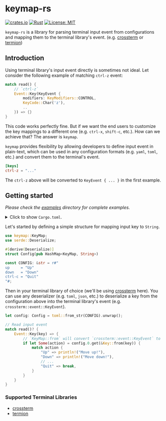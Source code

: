 # keymap-rs

[![crates.io](https://img.shields.io/crates/v/keymap.svg)](https://crates.io/crates/keymap)
[![Rust](https://github.com/rezigned/keymap-rs/actions/workflows/ci.yml/badge.svg)](https://github.com/rezigned/keymap-rs/actions/workflows/ci.yml)
[![License: MIT](https://img.shields.io/badge/License-MIT-brightgreen.svg)](https://opensource.org/licenses/MIT)

`keymap-rs` is a library for parsing terminal input event from configurations and mapping them to the terminal library's event. (e.g. [crossterm](https://github.com/crossterm-rs/crossterm) or [termion](https://gitlab.redox-os.org/redox-os/termion))

## Introduction

Using terminal library's input event directly is sometimes not ideal. Let consider the following example of matching `ctrl-z` event:

```rust
match read() {
    // `ctrl-z`
    Event::Key(KeyEvent {
        modifiers: KeyModifiers::CONTROL,
        KeyCode::Char('z'),
        ..
    }) => {}
}
```

This code works perfectly fine. But if we want the end users to customize the key mappings to a different one (e.g. `ctrl-x`, `shift-c`, etc.). How can we achieve that? The answer is `keymap`.

`keymap` provides flexibility by allowing developers to define input event in plain-text, which can be used in any configuration formats (e.g. `yaml`, `toml`, etc.) and convert them to the terminal's event.

```toml
[keys]
ctrl-z = "..."
```

The `ctrl-z` above will be converted to `KeyEvent { ... }` in the first example.

## Getting started

_Please check the [examples](examples/) directory for complete examples._

<details>
<summary>
Click to show <code>Cargo.toml</code>.
</summary>

```toml
[dependencies]
keymap = "0.1"
```
</details>

Let's started by defining a simple structure for mapping input key to `String`.

```rust
use keymap::KeyMap;
use serde::Deserialize;

#[derive(Deserialize)]
struct Config(pub HashMap<KeyMap, String>)

const CONFIG: &str = r#"
up     = "Up"
down   = "Down"
ctrl-c = "Quit"
"#;
```

Then in your terminal library of choice (we'll be using [crossterm](https://github.com/crossterm-rs/crossterm) here). You can use any deserializer (e.g. `toml`, `json`, etc.) to deserialize a key from the configuration above into the terminal library's event (e.g. `crossterm::event::KeyEvent`).

```rust
let config: Config = toml::from_str(CONFIG).unwrap();

// Read input event
match read()? {
    Event::Key(key) => {
        // `KeyMap::from` will convert `crossterm::event::KeyEvent` to `keymap::KeyMap`
        if let Some(action) = config.0.get(&Key::from(key)) {
            match action {
                "Up" => println!("Move up!"),
                "Down" => println!("Move down!"),
                // ...
                "Quit" => break,
            }
        }
    }
}
```

### Supported Terminal Libraries

* [crossterm](https://github.com/crossterm-rs/crossterm)
* [termion](https://gitlab.redox-os.org/redox-os/termion)
